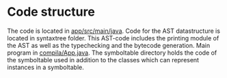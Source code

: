 # Code structure
The code is located in [app/src/main/java](app/src/main/java). Code
for the AST datastructure is located in syntaxtree folder. This
AST-code includes the printing module of the AST as well as the
typechecking and the bytecode generation. Main program in
[compila/App.java](app/src/main/java/compila/App.java). The
symboltable directory holds the code of the symboltable used in
addition to the classes which can represent instances in a
symboltable.
